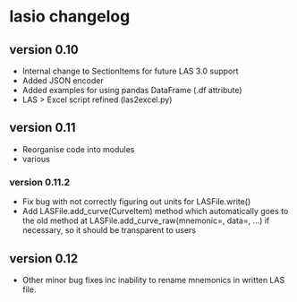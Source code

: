 # lasio changelog

## version 0.10

- Internal change to SectionItems for future LAS 3.0 support
- Added JSON encoder
- Added examples for using pandas DataFrame (.df attribute)
- LAS > Excel script refined (las2excel.py)

## version 0.11

- Reorganise code into modules
- various 

### version 0.11.2

- Fix bug with not correctly figuring out units for LASFile.write()
- Add LASFile.add_curve(CurveItem) method which automatically goes to the old
  method at LASFile.add_curve_raw(mnemonic=, data=, ...) if necessary, so it
  should be transparent to users

## version 0.12

- Other minor bug fixes inc inability to rename mnemonics in written LAS file.